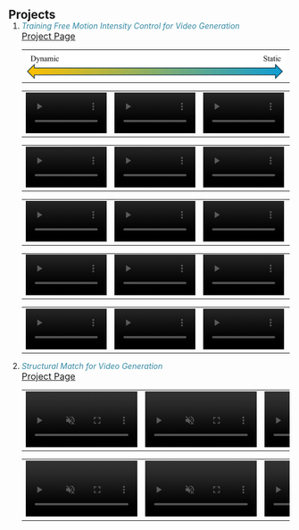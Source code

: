 <h2 id="projects" style="margin: 2px 0px -15px;">Projects</h2>



<div class="publications">
<ol class="bibliography">

<!-- <img  src="./assets/img/TransGS.png" alt="" class="teaser"  title="We translate PBR Facial assets to Gaussian Splatting counterpart in seconds, enabling 30fps@1400p rendering on mobile phones." width="70%" height="70%" /> -->
<!-- <video autoplay="autoplay" height="width:200px" loop="loop" muted="muted" src="./assets/test_video.mp4" width="width:200px" jm_neat="1310186498"></video> -->

<li>
  <div class="pub-row">
    <div class="col-sm-9" style="position: relative;padding-right: 0px;padding-left: 0px;">
      <div class="title"><i style="color:#3388A2">Training Free Motion Intensity Control for Video Generation</i></div>
      <!-- <div class="author"><Strong>Dafei Qin</Strong>, Hongyang Lin, Qixuan Zhang, Kaichun Qiao, Longwen Zhang, Zijun Zhao, Jun Saito, Jingyi Yu, Lan Xu, Taku Komura</div> -->
      <!-- <div class="periodical"><em>arXiv</em></div> -->
      <div class="links">
        <a href="https://dafei-qin.github.io/TransGS.github.io/" class="link" role="link" target="_blank" style="font-size:16px;"><u>Project Page</u></a>
      </div>
    </div>
  </div>
</li>


<table>
  <tr>
  <td>
      <div class="magnify-lens">
        <div class="magnify">
          <img  src="./assets/img/dynamic_arrow.png" width="100%" height="100%" />
        </div>
      </div>
  </td>
  </tr>
</table>

<table>
  <tr>
  <td>
      <div class="magnify-lens">
        <div class="magnify">
          <video autoplay="autoplay" controls="controls" loop="loop" muted="muted" src="./assets/vids/Motion_Intensity/release_19_faster.mp4" width="145px" jm_neat="1310186497"></video>
        </div>
      </div>
    </td>
    <td>
      <div class="magnify-lens">
        <div class="magnify">
          <video autoplay="autoplay" controls="controls" loop="loop" muted="muted" src="./assets/vids/Motion_Intensity/release_19_fast.mp4" width="145px" jm_neat="1310186497"></video>
        </div>
      </div>
    </td>
    <td>
      <div class="magnify-lens">
        <div class="magnify">
          <video autoplay="autoplay" controls="controls" loop="loop" muted="muted" src="./assets/vids/Motion_Intensity/release_19_normal.mp4" width="145px" jm_neat="1310186498"></video>
        </div>
      </div>
    </td>
    <td>
      <div class="magnify-lens">
        <div class="magnify">
          <video autoplay="autoplay" controls="controls" loop="loop" muted="muted" src="./assets/vids/Motion_Intensity/release_19_slow.mp4" width="145px" jm_neat="1310186498"></video>
        </div>
      </div>
    </td>
  </tr>
</table>
<table>
  <tr>
  <td>
      <div class="magnify-lens">
        <div class="magnify">
          <video autoplay="autoplay" controls="controls" loop="loop" muted="muted" src="./assets/vids/Motion_Intensity/release_31_faster.mp4" width="145px" jm_neat="1310186497"></video>
        </div>
      </div>
    </td>
    <td>
      <div class="magnify-lens">
        <div class="magnify">
          <video autoplay="autoplay" controls="controls" loop="loop" muted="muted" src="./assets/vids/Motion_Intensity/release_31_fast.mp4" width="145px" jm_neat="1310186497"></video>
        </div>
      </div>
    </td>
    <td>
      <div class="magnify-lens">
        <div class="magnify">
          <video autoplay="autoplay" controls="controls" loop="loop" muted="muted" src="./assets/vids/Motion_Intensity/release_31_normal.mp4" width="145px" jm_neat="1310186498"></video>
        </div>
      </div>
    </td>
    <td>
      <div class="magnify-lens">
        <div class="magnify">
          <video autoplay="autoplay" controls="controls" loop="loop" muted="muted" src="./assets/vids/Motion_Intensity/release_31_slow.mp4" width="145px" jm_neat="1310186498"></video>
        </div>
      </div>
    </td>
  </tr>
</table>
<table>
  <tr>
  <td>
      <div class="magnify-lens">
        <div class="magnify">
          <video autoplay="autoplay" controls="controls" loop="loop" muted="muted" src="./assets/vids/Motion_Intensity/release_77_faster.mp4" width="145px" jm_neat="1310186497"></video>
        </div>
      </div>
    </td>
    <td>
      <div class="magnify-lens">
        <div class="magnify">
          <video autoplay="autoplay" controls="controls" loop="loop" muted="muted" src="./assets/vids/Motion_Intensity/release_77_fast.mp4" width="145px" jm_neat="1310186497"></video>
        </div>
      </div>
    </td>
    <td>
      <div class="magnify-lens">
        <div class="magnify">
          <video autoplay="autoplay" controls="controls" loop="loop" muted="muted" src="./assets/vids/Motion_Intensity/release_77_normal.mp4" width="145px" jm_neat="1310186498"></video>
        </div>
      </div>
    </td>
    <td>
      <div class="magnify-lens">
        <div class="magnify">
          <video autoplay="autoplay" controls="controls" loop="loop" muted="muted" src="./assets/vids/Motion_Intensity/release_77_slow.mp4" width="145px" jm_neat="1310186498"></video>
        </div>
      </div>
    </td>
  </tr>
</table>
<table>
  <tr>
  <td>
      <div class="magnify-lens">
        <div class="magnify">
          <video autoplay="autoplay" controls="controls" loop="loop" muted="muted" src="./assets/vids/Motion_Intensity/morgan_28_faster.mp4" width="145px" jm_neat="1310186497"></video>
        </div>
      </div>
    </td>
    <td>
      <div class="magnify-lens">
        <div class="magnify">
          <video autoplay="autoplay" controls="controls" loop="loop" muted="muted" src="./assets/vids/Motion_Intensity/morgan_28_fast.mp4" width="145px" jm_neat="1310186497"></video>
        </div>
      </div>
    </td>
    <td>
      <div class="magnify-lens">
        <div class="magnify">
          <video autoplay="autoplay" controls="controls" loop="loop" muted="muted" src="./assets/vids/Motion_Intensity/morgan_28_normal.mp4" width="145px" jm_neat="1310186498"></video>
        </div>
      </div>
    </td>
    <td>
      <div class="magnify-lens">
        <div class="magnify">
          <video autoplay="autoplay" controls="controls" loop="loop" muted="muted" src="./assets/vids/Motion_Intensity/morgan_28_slow.mp4" width="145px" jm_neat="1310186498"></video>
        </div>
      </div>
    </td>
  </tr>
</table>
<table>
  <tr>
  <td>
      <div class="magnify-lens">
        <div class="magnify">
          <video autoplay="autoplay" controls="controls" loop="loop" muted="muted" src="./assets/vids/Motion_Intensity/morgan_61_faster.mp4" width="145px" jm_neat="1310186497"></video>
        </div>
      </div>
    </td>
    <td>
      <div class="magnify-lens">
        <div class="magnify">
          <video autoplay="autoplay" controls="controls" loop="loop" muted="muted" src="./assets/vids/Motion_Intensity/morgan_61_fast.mp4" width="145px" jm_neat="1310186497"></video>
        </div>
      </div>
    </td>
    <td>
      <div class="magnify-lens">
        <div class="magnify">
          <video autoplay="autoplay" controls="controls" loop="loop" muted="muted" src="./assets/vids/Motion_Intensity/morgan_61_normal.mp4" width="145px" jm_neat="1310186498"></video>
        </div>
      </div>
    </td>
    <td>
      <div class="magnify-lens">
        <div class="magnify">
          <video autoplay="autoplay" controls="controls" loop="loop" muted="muted" src="./assets/vids/Motion_Intensity/morgan_61_slow.mp4" width="145px" jm_neat="1310186498"></video>
        </div>
      </div>
    </td>
  </tr>
</table>

<li>
  <div class="pub-row">
    <div class="col-sm-9" style="position: relative;padding-right: 0px;padding-left: 0px;">
      <div class="title"><i style="color:#3388A2">Structural Match for Video Generation</i></div>
      <!-- <div class="author"><Strong>Dafei Qin</Strong>, Hongyang Lin, Qixuan Zhang, Kaichun Qiao, Longwen Zhang, Zijun Zhao, Jun Saito, Jingyi Yu, Lan Xu, Taku Komura</div> -->
      <!-- <div class="periodical"><em>arXiv</em></div> -->
      <div class="links">
        <a href="https://dafei-qin.github.io/TransGS.github.io/" class="link" role="link" target="_blank" style="font-size:16px;"><u>Project Page</u></a>
      </div>
    </div>
  </div>
</li>

<table>
  <tr>
  <td>
      <div class="magnify-lens">
        <div class="magnify">
          <video autoplay="autoplay" controls="controls" loop="loop" muted="muted" src="./assets/vids/Structure_Match/depth_input.mp4" width="200px" jm_neat="1310186497"></video>
        </div>
      </div>
    </td>
    <td>
      <div class="magnify-lens">
        <div class="magnify">
          <video autoplay="autoplay" controls="controls" loop="loop" muted="muted" src="./assets/vids/Structure_Match/depth_cond_1.mp4" width="200px" jm_neat="1310186497"></video>
        </div>
      </div>
    </td>
    <td>
      <div class="magnify-lens">
        <div class="magnify">
          <video autoplay="autoplay" controls="controls" loop="loop" muted="muted" src="./assets/vids/Structure_Match/depth_cond_2.mp4" width="200px" jm_neat="1310186498"></video>
        </div>
      </div>
    </td>
  </tr>
</table>
<table>
  <tr>
  <td>
      <div class="magnify-lens">
        <div class="magnify">
          <video autoplay="autoplay" controls="controls" loop="loop" muted="muted" src="./assets/vids/Structure_Match/edge_input.mp4" width="200px" jm_neat="1310186497"></video>
        </div>
      </div>
    </td>
    <td>
      <div class="magnify-lens">
        <div class="magnify">
          <video autoplay="autoplay" controls="controls" loop="loop" muted="muted" src="./assets/vids/Structure_Match/edge_cond_1.mp4" width="200px" jm_neat="1310186497"></video>
        </div>
      </div>
    </td>
    <td>
      <div class="magnify-lens">
        <div class="magnify">
          <video autoplay="autoplay" controls="controls" loop="loop" muted="muted" src="./assets/vids/Structure_Match/edge_cond_2.mp4" width="200px" jm_neat="1310186498"></video>
        </div>
      </div>
    </td>
  </tr>
</table>

<br>

</ol>
</div>